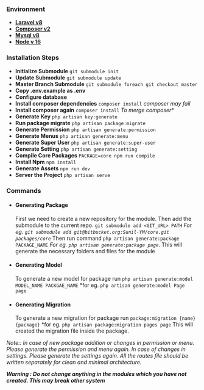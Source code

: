 ### Environment

- **[Laravel v8](https://laravel.com/docs/8.x)**
- **[Composer v2](https://getcomposer.org/)**
- **[Mysql v8](https://www.mysql.com/)**
- **[Node v 16](https://nodejs.org/en/)**

### Installation Steps

- **Initialize Submodule** ```git submodule init```
- **Update Submodule** ```git submodule update```
- **Master Branch Submodule** ```git submodule foreach git checkout master```
- **Copy .env.example as .env**
- **Configure database**
- **Install composer dependencies** ```composer install``` *composer may fail*
- **Install composer again** ```composer install``` *To merge composer**
- **Generate Key** ```php artisan key:generate```
- **Run package migrate** ```php artisan package:migrate``` 
- **Generate Permission** ```php artisan generate:permission```
- **Generate Menus** ```php artisan generate:menu```
- **Generate Super User** ```php artisan generate:super-user```
- **Generate Setting** ```php artisan generate:setting```
- **Compile Core Packages** ```PACKAGE=core npm run compile```
- **Install Npm** ```npm install```
- **Generate Assets** ```npm run dev```
- **Server the Project** ```php artisan serve```


### Commands

- #### Generating Package
    First we need to create a new repository for the module.
    Then add the submodule to the current repo.
    ```git submodule add <GIT_URL> PATH```
    *For eg. ```git submodule add git@bitbucket.org:Sunil-YM/core.git packages/core```*
    Then run command ```php artisan generate:package PACKAGE_NAME``` *For eg. ```php artisan generate:package page```*.
    This will generate the necessary folders and files for the module
- #### Generating Model
    To generate a new model for package run ```php artisan generate:model MODEL_NAME PACKGAE_NAME```
    *for eg. ```php artisan generate:model Page page```
- #### Generating Migration
  To generate a new migration for package run ```package:migration {name} {package}```
  *for eg. ```php artisan package:migration pages page```
  This will created the migration file inside the package.


*Note:: In case of new package addition or changes in permission or menu. Please generate the permission and menu again.
In case of changes in settings. Please generate the settings again. All the routes file should be written separately for clean and minimal architecture.*  

***Warning : Do not change anything in the modules which you have not created. This may break other system*** 


